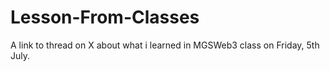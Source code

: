 # Lesson-From-Classes
A link to thread on X about what i learned in MGSWeb3 class on Friday, 5th July.
